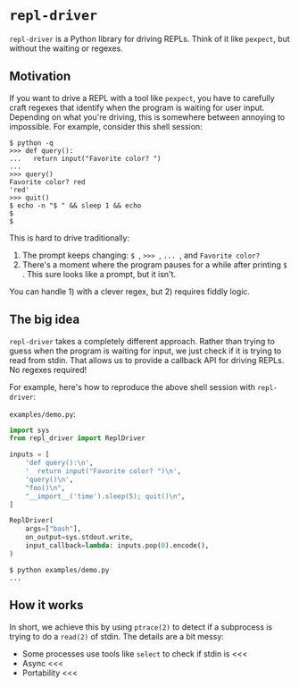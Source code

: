 # `repl-driver`

`repl-driver` is a Python library for driving REPLs. Think of it like
`pexpect`, but without the waiting or regexes.

## Motivation

If you want to drive a REPL with a tool like `pexpect`, you have to carefully
craft regexes that identify when the program is waiting for user input.
Depending on what you're driving, this is somewhere between annoying to
impossible. For example, consider this shell session:

```console
$ python -q
>>> def query():
...   return input("Favorite color? ")
...
>>> query()
Favorite color? red
'red'
>>> quit()
$ echo -n "$ " && sleep 1 && echo
$
$
```

This is hard to drive traditionally:

1. The prompt keeps changing: `$ `, `>>> `, `... `, and `Favorite color? `
2. There's a moment where the program pauses for a while after printing `$ `.
   This sure looks like a prompt, but it isn't.

You can handle 1) with a clever regex, but 2) requires fiddly logic.

## The big idea

`repl-driver` takes a completely different approach. Rather than trying to
guess when the program is waiting for input, we just check if it is trying to
read from stdin. That allows us to provide a callback API for driving REPLs. No
regexes required!

For example, here's how to reproduce the above shell session with `repl-driver`:

`examples/demo.py`:

```python
import sys
from repl_driver import ReplDriver

inputs = [
    'def query():\n',
    '  return input("Favorite color? ")\n',
    'query()\n',
    "foo()\n",
    "__import__('time').sleep(5); quit()\n",
]

ReplDriver(
    args=["bash"],
    on_output=sys.stdout.write,
    input_callback=lambda: inputs.pop(0).encode(),
)
```

```
$ python examples/demo.py
...
```

## How it works

In short, we achieve this by using `ptrace(2)` to detect if a subprocess is
trying to do a `read(2)` of stdin. The details are a bit messy:

- Some processes use tools like `select` to check if stdin is <<<
- Async <<<
- Portability <<<
